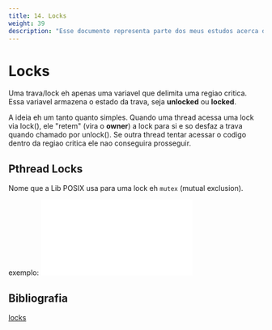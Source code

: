 ```yaml
---
title: 14. Locks
weight: 39
description: "Esse documento representa parte dos meus estudos acerca do Livro - Operational Systems  Three Easy Pieces, de dominio publico."
---
```


# Locks

Uma trava/lock eh apenas uma variavel que delimita uma regiao critica. Essa variavel armazena o estado da trava, seja **unlocked** ou **locked**. 

A ideia eh um tanto quanto simples. Quando uma thread acessa uma lock via lock(), ele "retem" (vira o __owner__) a lock para si e so desfaz a trava quando chamado por unlock(). Se outra thread tentar acessar o codigo dentro da regiao critica ele nao conseguira prosseguir. 

## Pthread Locks

Nome que a Lib POSIX usa para uma lock eh `mutex` (mutual exclusion).

exemplo: ![codigo](praticos/28-locks.c)


## Bibliografia
[locks](https://pages.cs.wisc.edu/~remzi/OSTEP/threads-locks.pdf)
